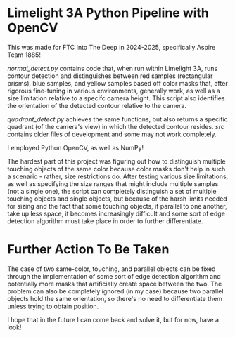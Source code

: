 # Limelight 3A Python Pipeline with OpenCV
This was made for FTC Into The Deep in 2024-2025, specifically Aspire Team 1885!

*normal_detect.py* contains code that, when run within Limelight 3A, runs contour detection and distinguishes between red samples (rectangular prisms), blue samples, and yellow samples based off color masks that, after rigorous fine-tuning in various environments, generally work, as well as a size limitation relative to a specifc camera height.
This script also identifies the orientation of the detected contour relative to the camera.

*quadrant_detect.py* achieves the same functions, but also returns a specific quadrant (of the camera's view) in which the detected contour resides.
*src* contains older files of development and some may not work completely.

I employed Python OpenCV, as well as NumPy!

The hardest part of this project was figuring out how to distinguish multiple touching objects of the same color because color masks don't help in such a scenario - rather, size restrictions do.
After testing various size limitations, as well as specifying the size ranges that might include multiple samples (not a single one), the script can completely distinguish a set of multiple touching objects and single objects, but because of the harsh limits needed for sizing and the fact that some touching objects, if parallel to one another, take up less space, it becomes increasingly difficult and some sort of edge detection algorithm must take place in order to further differentiate.

# Further Action To Be Taken
The case of two same-color, touching, and parallel objects can be fixed through the implementation of some sort of edge detection algorithm and potentially more masks that artificially create space between the two.
The problem can also be completely ignored (in my case) because two parallel objects hold the same orientation, so there's no need to differentiate them unless trying to obtain position.

I hope that in the future I can come back and solve it, but for now, have a look!
